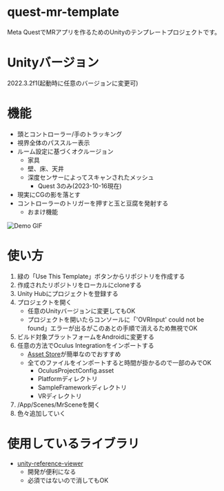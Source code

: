 ﻿# quest-mr-template
Meta QuestでMRアプリを作るためのUnityのテンプレートプロジェクトです。

# Unityバージョン
2022.3.2f1(起動時に任意のバージョンに変更可)

# 機能
- 頭とコントローラー/手のトラッキング
- 視界全体のパススルー表示
- ルーム設定に基づくオクルージョン
  - 家具
  - 壁、床、天井
  - 深度センサーによってスキャンされたメッシュ
    - Quest 3のみ(2023-10-16現在)
- 現実にCGの影を落とす
- コントローラーのトリガーを押すと玉と豆腐を発射する
  - おまけ機能

![Demo GIF](demo.gif)

# 使い方
1. 緑の「Use This Template」ボタンからリポジトリを作成する
2. 作成されたリポジトリをローカルにcloneする
3. Unity Hubにプロジェクトを登録する
4. プロジェクトを開く
    - 任意のUnityバージョンに変更してもOK
    - プロジェクトを開いたらコンソールに「'OVRInput' could not be found」エラーが出るがこのあとの手順で消えるため無視でOK
5. ビルド対象プラットフォームをAndroidに変更する
6. 任意の方法でOculus Integrationをインポートする
    - [Asset Store](https://assetstore.unity.com/packages/tools/integration/oculus-integration-82022)が簡単なのでおすすめ
    - 全てのファイルをインポートすると時間が掛かるので一部のみでOK
      - OculusProjectConfig.asset
      - Platformディレクトリ
      - SampleFrameworkディレクトリ
      - VRディレクトリ
7. /App/Scenes/MrSceneを開く
8. 色々追加していく

# 使用しているライブラリ
- [unity-reference-viewer](https://github.com/ina-amagami/unity-reference-viewer/blob/master/LICENSE.txt)
  - 開発が便利になる
  - 必須ではないので消してもOK
